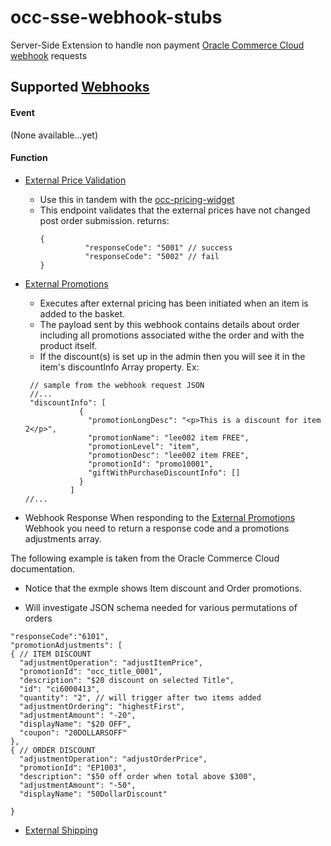 # occ-sse-webhook-stubs
Server-Side Extension to handle non payment [Oracle Commerce Cloud](https://cloud.oracle.com/en_US/commerce-cloud "Oracle Commerce Cloud") [webhook](https://docs.oracle.com/cd/E97801_01/Cloud.18C/ExtendingCC/html/s0301usewebhooks01.html "Using webhooks in Oracle Commerce Cloud") requests

## Supported [Webhooks](https://docs.oracle.com/cd/E97801_01/Cloud.18C/ExtendingCC/html/s0301usewebhooks01.html "Using webhooks in Oracle Commerce Cloud")

#### Event
(None available...yet)

#### Function
- [External Price Validation](https://docs.oracle.com/cd/E97801_01/Cloud.18C/ExtendingCC/html/s2203configurethewebhook01.html "External Price validation in Oracle Commerce Cloud")
    -  Use this in tandem with the [occ-pricing-widget](https://github.com/leedium/occ-external-pricing-widget "Occ Pricing Widget")
    -  This endpoint validates that the external prices have not changed post order submission.
       returns:
       ```
       {
                 "responseCode": "5001" // success
                 "responseCode": "5002" // fail
       }
       ```

- [External Promotions](https://docs.oracle.com/cd/E97801_01/Cloud.18C/ExtendingCC/html/s2204usepromotionsfromanexternalsyste01.html "External Promotions in Oracle Commerce Cloud")
  - Executes after external pricing has been initiated when an item is added to the basket.
  - The payload sent by this webhook contains details about order including all promotions associated withe the order
  and with the product itself.
  -  If the discount(s) is set up in the admin then you will see it in the item's discountInfo Array property.
  Ex:
  ```
   // sample from the webhook request JSON
   //...
   "discountInfo": [
              {
                "promotionLongDesc": "<p>This is a discount for item 2</p>",
                "promotionName": "lee002 item FREE",
                "promotionLevel": "item",
                "promotionDesc": "lee002 item FREE",
                "promotionId": "promo10001",
                "giftWithPurchaseDiscountInfo": []
              }
            ]
  //...
  ```
-  Webhook Response
When responding to the [External Promotions](https://docs.oracle.com/cd/E97801_01/Cloud.18C/ExtendingCC/html/s2204usepromotionsfromanexternalsyste01.html "External Promotions in Oracle Commerce Cloud")
Webhook you need to return a response code and a promotions adjustments array.

The following example is taken from the Oracle Commerce Cloud documentation.
* Notice that the exmple shows Item discount and Order promotions.
- Will investigate JSON schema needed for various permutations of orders

```
"responseCode":"6101",
"promotionAdjustments": [
{ // ITEM DISCOUNT
  "adjustmentOperation": "adjustItemPrice",
  "promotionId": "occ_title_0001",
  "description": "$20 discount on selected Title",
  "id": "ci6000413",
  "quantity": "2", // will trigger after two items added
  "adjustmentOrdering": "highestFirst",
  "adjustmentAmount": "-20",
  "displayName": "$20 OFF",
  "coupon": "20DOLLARSOFF"
},
{ // ORDER DISCOUNT
  "adjustmentOperation": "adjustOrderPrice",
  "promotionId": "EP1003",
  "description": "$50 off order when total above $300",
  "adjustmentAmount": "-50",
  "displayName": "50DollarDiscount"

}
 ```



- [External Shipping](https://docs.oracle.com/cd/E97801_01/Cloud.18C/ExtendingCC/html/s2101integratewithexternalshippingcal01.html "External Shipping in Oracle Commerce Cloud")
